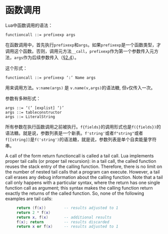 函数调用
=======

Lua中函数调用的语法：

	functioncall ::= prefixexp args

在函数调用中，首先执行`prefixexp`和`args`。如果`prefixexp`是一个函数类型，才调用这个函数。否则，调用元方法`__call`，`prefixexp`作为第一个参数传入元方法，`args`作为后续参数传入（[§2.4](../../ch2/2_4_metatables_and_metamethods.md)）。


这个形式：

	functioncall ::= prefixexp ‘:’ Name args

用来调用方法。`v:name(args)` 是 `v.name(v,args)`的语法糖, 但`v`仅传入一次。

参数有多种形式：

	args ::= ‘(’ [explist] ‘)’
	args ::= tableconstructor
	args ::= LiteralString

所有参数在执行函数调用之前被执行。`f{fields}`的调用形式也是`f({fields})`的语法糖。就是说，参数列表是一个新表。`f'string'`或者`f"string"`或者`f[[string]]`是`f('string')`的语法糖，就是说，参数列表是单个自卖能量字符串。

A call of the form return functioncall is called a tail call. Lua implements proper tail calls (or proper tail recursion): in a tail call, the called function reuses the stack entry of the calling function. Therefore, there is no limit on the number of nested tail calls that a program can execute. However, a tail call erases any debug information about the calling function. Note that a tail call only happens with a particular syntax, where the return has one single function call as argument; this syntax makes the calling function return exactly the returns of the called function. So, none of the following examples are tail calls:

```lua
     return (f(x))        -- results adjusted to 1
     return 2 * f(x)
     return x, f(x)       -- additional results
     f(x); return         -- results discarded
     return x or f(x)     -- results adjusted to 1
```